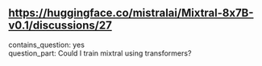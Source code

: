 ## https://huggingface.co/mistralai/Mixtral-8x7B-v0.1/discussions/27

contains_question: yes  
question_part: Could I train mixtral using transformers?